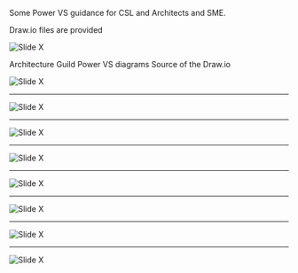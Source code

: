 Some Power VS guidance for CSL and Architects and SME.

Draw.io files are provided

![Slide X](img/1.png)

Architecture Guild Power VS diagrams
Source of the Draw.io 

![Slide X](img/2.png)

********************************************

![Slide X](img/PrivateIPSec.png)

********************************************

![Slide X](img/PrivateDirectLink.png)
********************************************

![Slide X](img/PrivateBYOIP.png)

********************************************

![Slide X](img/COLOs.png)
********************************************

![Slide X](img/CloudConnect2COLO.png)

********************************************

![Slide X](img/COLOsBackbone.png)
********************************************

![Slide X](img/DedicatedHosting.png)
